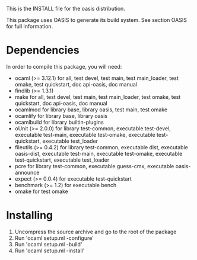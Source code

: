 <!--- OASIS_START --->
<!--- DO NOT EDIT (digest: c57b2b17938908b5fb508b9f87e4ed5b) --->

This is the INSTALL file for the oasis distribution.

This package uses OASIS to generate its build system. See section OASIS for
full information.

Dependencies
============

In order to compile this package, you will need:

* ocaml (>= 3.12.1) for all, test devel, test main, test main_loader,
  test omake, test quickstart, doc api-oasis, doc manual
* findlib (>= 1.3.1)
* make for all, test devel, test main, test main_loader, test omake,
  test quickstart, doc api-oasis, doc manual
* ocamlmod for library base, library oasis, test main, test omake
* ocamlify for library base, library oasis
* ocamlbuild for library builtin-plugins
* oUnit (>= 2.0.0) for library test-common, executable test-devel,
  executable test-main, executable test-omake, executable test-quickstart,
  executable test_loader
* fileutils (>= 0.4.2) for library test-common, executable dist,
  executable oasis-dist, executable test-main, executable test-omake,
  executable test-quickstart, executable test_loader
* pcre for library test-common, executable guess-cmx,
  executable oasis-announce
* expect (>= 0.0.4) for executable test-quickstart
* benchmark (>= 1.2) for executable bench
* omake for test omake

Installing
==========

1. Uncompress the source archive and go to the root of the package
2. Run 'ocaml setup.ml -configure'
3. Run 'ocaml setup.ml -build'
4. Run 'ocaml setup.ml -install'

Uninstalling
============

1. Go to the root of the package
2. Run 'ocaml setup.ml -uninstall'

OASIS
=====

OASIS is a program that generates a setup.ml file using a simple '_oasis'
configuration file. The generated setup only depends on the standard OCaml
installation: no additional library is required.

<!--- OASIS_STOP --->
